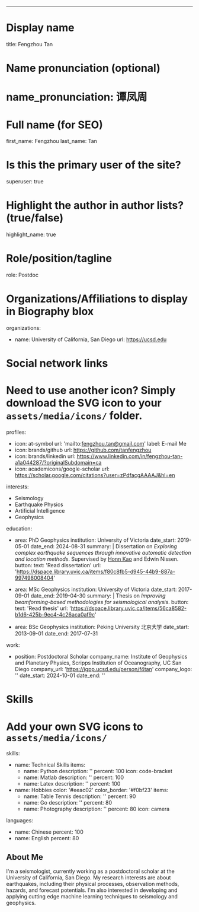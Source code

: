 ---
# Display name
title: Fengzhou Tan

# Name pronunciation (optional)
# name_pronunciation: 谭凤周

# Full name (for SEO)
first_name: Fengzhou
last_name: Tan

# Is this the primary user of the site?
superuser: true

# Highlight the author in author lists? (true/false)
highlight_name: true

# Role/position/tagline
role: Postdoc 

# Organizations/Affiliations to display in Biography blox
organizations:
  - name: University of California, San Diego
    url: https://ucsd.edu

# Social network links
# Need to use another icon? Simply download the SVG icon to your `assets/media/icons/` folder.
profiles:
  - icon: at-symbol
    url: 'mailto:fengzhou.tan@gmail.com'
    label: E-mail Me
  - icon: brands/github
    url: https://github.com/tanfengzhou
  - icon: brands/linkedin
    url: https://www.linkedin.com/in/fengzhou-tan-a1a044287/?originalSubdomain=ca
  - icon: academicons/google-scholar
    url: https://scholar.google.com/citations?user=zPdfacgAAAAJ&hl=en

interests:
  - Seismology
  - Earthquake Physics
  - Artificial Intelligence
  - Geophysics

education:
  - area: PhD Geophysics
    institution: University of Victoria
    date_start: 2019-05-01
    date_end: 2024-08-31
    summary: |
      Dissertation on _Exploring complex earthquake sequences through innovative automatic detection and location methods_. Supervised by [Honn Kao](https://example.com) and Edwin Nissen. 
    button:
      text: 'Read dissertation'
      url: 'https://dspace.library.uvic.ca/items/f80c8fb5-d945-44b9-887a-997498008404'
  - area: MSc Geophysics
    institution: University of Victoria
    date_start: 2017-09-01
    date_end: 2019-04-30
    summary: |
      Thesis on _Improving beamforming-based methodologies for seismological analysis_.
    button:
      text: 'Read thesis'
      url: 'https://dspace.library.uvic.ca/items/56ca8582-b1d6-425b-9ec4-4c26aca0af9c'

  - area: BSc Geophysics
    institution: Peking University 北京大学
    date_start: 2013-09-01
    date_end: 2017-07-31

work:
  - position: Postdoctoral Scholar
    company_name: Institute of Geophysics and Planetary Physics, Scripps Institution of Oceanography, UC San Diego
    company_url: 'https://igpp.ucsd.edu/person/f4tan'
    company_logo: ''
    date_start: 2024-10-01
    date_end: ''

# Skills
# Add your own SVG icons to `assets/media/icons/`
skills:
  - name: Technical Skills
    items:
      - name: Python
        description: ''
        percent: 100
        icon: code-bracket
      - name: Matlab
        description: ''
        percent: 100
      - name: Latex
        description: ''
        percent: 100
  - name: Hobbies
    color: '#eeac02'
    color_border: '#f0bf23'
    items:
      - name: Table Tennis
        description: ''
        percent: 90
      - name: Go
        description: ''
        percent: 80
      - name: Photography
        description: ''
        percent: 80
        icon: camera

languages:
  - name: Chinese
    percent: 100
  - name: English
    percent: 80
    

## About Me

I'm a seismologist, currently working as a postdoctoral scholar at the University of California, San Diego. My research interests are about earthquakes, including their physical processes, observation methods, hazards, and forecast potentials. I'm also interested in developing and applying cutting edge machine learning techniques to seismology and geophysics. 
